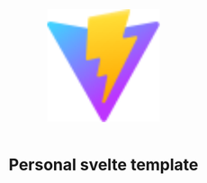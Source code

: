 <div align="center">
  <img src="./public/vite.svg" width="200" height="200">
</div>
  <br/>
<h1 align="center">Personal svelte template</h1>
